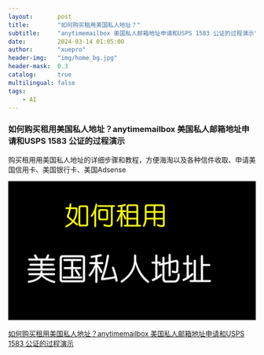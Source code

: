 ```yaml
---
layout:       post
title:        "如何购买租用美国私人地址？"
subtitle:     "anytimemailbox 美国私人邮箱地址申请和USPS 1583 公证的过程演示"
date:         2024-03-14 01:05:00
author:       "xuepro"
header-img:   "img/home_bg.jpg"
header-mask:  0.3
catalog:      true
multilingual: false
tags:
    - AI
--- 
```


### 如何购买租用美国私人地址？anytimemailbox 美国私人邮箱地址申请和USPS 1583 公证的过程演示

购买租用用美国私人地址的详细步骤和教程，方便海淘以及各种信件收取、申请美国信用卡、美国银行卡、美国Adsense

![](../yt_imgs/usa_address.jpg)

[如何购买租用美国私人地址？anytimemailbox 美国私人邮箱地址申请和USPS 1583 公证的过程演示](https://youtu.be/Tn_ssx693AE)
